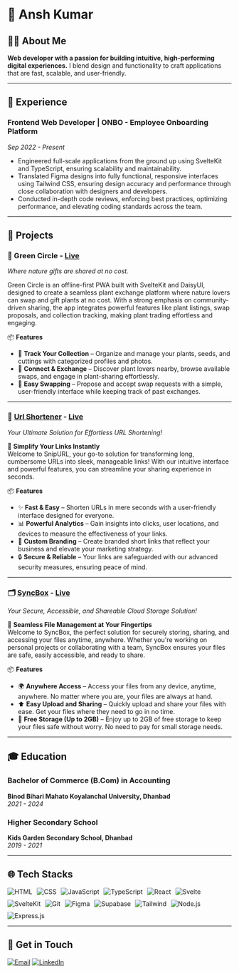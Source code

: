 # 👋 Ansh Kumar

## 🧑‍💻 About Me

 **Web developer with a passion for building intuitive, high-performing digital experiences.** I blend design and functionality to craft applications that are fast, scalable, and user-friendly.

---

## 💼 Experience

### Frontend Web Developer | ONBO - Employee Onboarding Platform
*Sep 2022 - Present*

- Engineered full-scale applications from the ground up using SvelteKit and TypeScript, ensuring scalability and maintainability.
- Translated Figma designs into fully functional, responsive interfaces using Tailwind CSS, ensuring design accuracy and performance through close collaboration with designers and developers.
- Conducted in-depth code reviews, enforcing best practices, optimizing performance, and elevating coding standards across the team.

---

## 🌟 Projects

### 🌱 Green Circle - [Live](https://green-circle.pages.dev/)
*Where nature gifts are shared at no cost.*

Green Circle is an offline-first PWA built with SvelteKit and DaisyUI, designed to create a seamless plant exchange platform where nature lovers can swap and gift plants at no cost. With a strong emphasis on community-driven sharing, the app integrates powerful features like plant listings, swap proposals, and collection tracking, making plant trading effortless and engaging.

📦 **Features**
- 🌿 **Track Your Collection** – Organize and manage your plants, seeds, and cuttings with categorized profiles and photos.
- 🔄 **Connect & Exchange** – Discover plant lovers nearby, browse available swaps, and engage in plant-sharing effortlessly.
- 🤝 **Easy Swapping** – Propose and accept swap requests with a simple, user-friendly interface while keeping track of past exchanges.

---

### 🔗 [Url Shortener](https://github.com/AnshKumar10/Url-Shortener) - [Live](https://snipurl-gules.vercel.app/)
*Your Ultimate Solution for Effortless URL Shortening!*

🚀 **Simplify Your Links Instantly**  
Welcome to SnipURL, your go-to solution for transforming long, cumbersome URLs into sleek, manageable links! With our intuitive interface and powerful features, you can streamline your sharing experience in seconds.

📦 **Features**
- ✨ **Fast & Easy** – Shorten URLs in mere seconds with a user-friendly interface designed for everyone.
- 📊 **Powerful Analytics** – Gain insights into clicks, user locations, and devices to measure the effectiveness of your links.
- 🎨 **Custom Branding** – Create branded short links that reflect your business and elevate your marketing strategy.
- 🔒 **Secure & Reliable** – Your links are safeguarded with our advanced security measures, ensuring peace of mind.

---

### 🗂️  [SyncBox](https://github.com/AnshKumar10/SyncBox) - [Live](https://sync-box.vercel.app/)
*Your Secure, Accessible, and Shareable Cloud Storage Solution!*

🚀 **Seamless File Management at Your Fingertips**  
Welcome to SyncBox, the perfect solution for securely storing, sharing, and accessing your files anytime, anywhere. Whether you're working on personal projects or collaborating with a team, SyncBox ensures your files are safe, easily accessible, and ready to share.

📦 **Features**
- 🌍 **Anywhere Access** – Access your files from any device, anytime, anywhere. No matter where you are, your files are always at hand.
- ⬆️ **Easy Upload and Sharing** – Quickly upload and share your files with ease. Get your files where they need to go in no time.
- 📀 **Free Storage (Up to 2GB)** – Enjoy up to 2GB of free storage to keep your files safe without worry. No need to pay for small storage needs.

---

## 🎓 Education

### Bachelor of Commerce (B.Com) in Accounting  
 **Binod Bihari Mahato Koyalanchal University, Dhanbad**  
 *2021 - 2024*  

###  Higher Secondary School  
 **Kids Garden Secondary School, Dhanbad**  
 *2019 - 2021*  

---

## 🌐 Tech Stacks

<div style="display: flex; flex-wrap: wrap; gap: 10px; justify-content: start;">
    <img src="https://img.shields.io/badge/HTML5-E34F26?style=for-the-badge&logo=html5&logoColor=ffffff" alt="HTML" />
    <img src="https://img.shields.io/badge/CSS3-1572B6?style=for-the-badge&logo=css3&logoColor=ffffff" alt="CSS" />
    <img src="https://img.shields.io/badge/JavaScript-F7DF1E?style=for-the-badge&logo=javascript&logoColor=000000" alt="JavaScript" />
    <img src="https://img.shields.io/badge/TypeScript-3178C6?style=for-the-badge&logo=typescript&logoColor=ffffff" alt="TypeScript" />
    <img src="https://img.shields.io/badge/React-61DAFB?style=for-the-badge&logo=react&logoColor=000000" alt="React" />
    <img src="https://img.shields.io/badge/Svelte-FF3E00?style=for-the-badge&logo=svelte&logoColor=ffffff" alt="Svelte" />
    <img src="https://img.shields.io/badge/SvelteKit-FF3E00?style=for-the-badge&logo=svelte&logoColor=ffffff" alt="SvelteKit" />
    <img src="https://img.shields.io/badge/Git-F05032?style=for-the-badge&logo=git&logoColor=ffffff" alt="Git" />
    <img src="https://img.shields.io/badge/Figma-F24E1E?style=for-the-badge&logo=figma&logoColor=ffffff" alt="Figma" />
    <img src="https://img.shields.io/badge/Supabase-3ECF8E?style=for-the-badge&logo=supabase&logoColor=ffffff" alt="Supabase" />
    <img src="https://img.shields.io/badge/Tailwind_CSS-38B2AC?style=for-the-badge&logo=tailwind-css&logoColor=white" alt="Tailwind"/>
    <img src="https://img.shields.io/badge/Node.js-339933?style=for-the-badge&logo=nodedotjs&logoColor=white" alt="Node.js"/>
    <img src="https://img.shields.io/badge/Express.js-000000?style=for-the-badge&logo=express&logoColor=white" alt="Express.js"/>
</div>

---

## 📩 Get in Touch

[![Email](https://img.shields.io/badge/Email-D14836?style=for-the-badge&logo=gmail&logoColor=white)](mailto:anshkumar8710@gmail.com)
[![LinkedIn](https://img.shields.io/badge/LinkedIn-0077B5?style=for-the-badge&logo=linkedin&logoColor=white)](https://www.linkedin.com/in/ansh-kumar-715b60242/)
